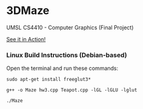 # 3DMaze
UMSL CS4410 - Computer Graphics (Final Project)



[See it in Action!](https://gfycat.com/spotlessweirdbarnswallow "Maze GIF")

### Linux Build Instructions (Debian-based)
Open the terminal and run these commands:

```sudo apt-get install freeglut3*```

```g++ -o Maze hw3.cpp Teapot.cpp -lGL -lGLU -lglut```

```./Maze```
